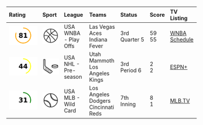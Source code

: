| Rating                                                                                                                                 | Sport                                                                                                                | League                  | Teams                                  | Status        | Score    | TV Listing                                                                                                                  |
|:---------------------------------------------------------------------------------------------------------------------------------------|:---------------------------------------------------------------------------------------------------------------------|:------------------------|:---------------------------------------|:--------------|:---------|:----------------------------------------------------------------------------------------------------------------------------|
| <img src="https://raw.githubusercontent.com/BlakeDuncan25/Donut-SVG-Ratings/bac4e4a278175106499642192132b1786a9aec38/81.svg" alt="81"> | <img src="https://raw.githubusercontent.com/BlakeDuncan25/Donut-SVG-Ratings/master/basketball.png" alt="Basketball"> | USA<br>WNBA - Play Offs | Las Vegas Aces<br>Indiana Fever        | 3rd Quarter 5 | 59<br>55 | <a href="https://www.sportsmediawatch.com/wnba-tv-schedule-2024-watch-stream-live/#MondaySeptember292025">WNBA Schedule</a> |
| <img src="https://raw.githubusercontent.com/BlakeDuncan25/Donut-SVG-Ratings/bac4e4a278175106499642192132b1786a9aec38/44.svg" alt="44"> | <img src="https://raw.githubusercontent.com/BlakeDuncan25/Donut-SVG-Ratings/master/hockey.png" alt="Ice Hockey">     | USA<br>NHL - Pre-season | Utah Mammoth<br>Los Angeles Kings      | 3rd Period 6  | 2<br>2   | <a href="https://www.espn.com/espnplus/schedule/_/type/live/categoryId/2512ac76-a335-39cb-af51-b9afffc6571d">ESPN+</a>      |
| <img src="https://raw.githubusercontent.com/BlakeDuncan25/Donut-SVG-Ratings/bac4e4a278175106499642192132b1786a9aec38/31.svg" alt="31"> | <img src="https://raw.githubusercontent.com/BlakeDuncan25/Donut-SVG-Ratings/master/baseball.png" alt="Baseball">     | USA<br>MLB - Wild Card  | Los Angeles Dodgers<br>Cincinnati Reds | 7th Inning    | 8<br>1   | <a href="https://www.mlb.com/live-stream-games">MLB.TV</a>                                                                  |